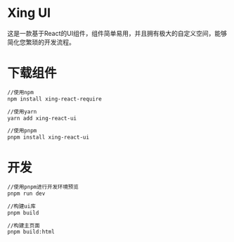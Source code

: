 # Xing UI
这是一款基于React的UI组件，组件简单易用，并且拥有极大的自定义空间，能够简化您繁琐的开发流程。

# 下载组件
```bash
//使用npm
npm install xing-react-require

//使用yarn
yarn add xing-react-ui

//使用pnpm
pnpm install xing-react-ui
```
# 开发
```bash
//使用pnpm进行开发环境预览
pnpm run dev

//构建ui库
pnpm build

//构建主页面
pnpm build:html
```